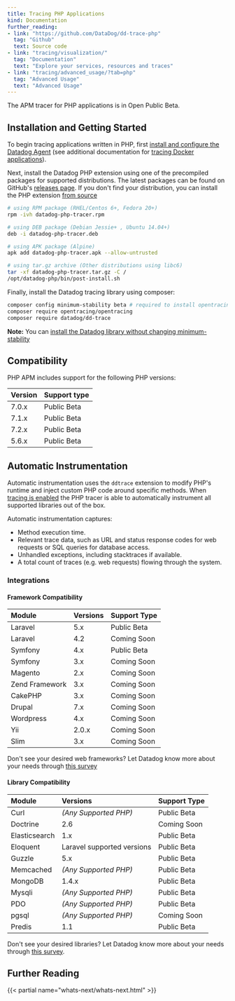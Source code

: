 ```yaml
---
title: Tracing PHP Applications
kind: Documentation
further_reading:
- link: "https://github.com/DataDog/dd-trace-php"
  tag: "Github"
  text: Source code
- link: "tracing/visualization/"
  tag: "Documentation"
  text: "Explore your services, resources and traces"
- link: "tracing/advanced_usage/?tab=php"
  tag: "Advanced Usage"
  text: "Advanced Usage"
---
```


<div class="alert alert-warning">
The APM tracer for PHP applications is in Open Public Beta.
</div>

## Installation and Getting Started

To begin tracing applications written in PHP, first [install and configure the Datadog Agent][1] (see additional documentation for [tracing Docker applications][2]).

Next, install the Datadog PHP extension using one of the precompiled packages for supported distributions. The latest packages can be found on GitHub's [releases page][3]. If you don't find your distribution, you can install the PHP extension [from source][4]

```bash
# using RPM package (RHEL/Centos 6+, Fedora 20+)
rpm -ivh datadog-php-tracer.rpm

# using DEB package (Debian Jessie+ , Ubuntu 14.04+)
deb -i datadog-php-tracer.deb

# using APK package (Alpine)
apk add datadog-php-tracer.apk --allow-untrusted

# using tar.gz archive (Other distributions using libc6)
tar -xf datadog-php-tracer.tar.gz -C /
/opt/datadog-php/bin/post-install.sh
```

Finally, install the Datadog tracing library using composer:

```bash
composer config minimum-stability beta # required to install opentracing 1.0.0-beta5
composer require opentracing/opentracing
composer require datadog/dd-trace
```

**Note:** You can [install the Datadog library without changing minimum-stability][5]

## Compatibility

PHP APM includes support for the following PHP versions:

| Version | Support type |
| -----   | ------------ |
| 7.0.x   | Public Beta  |
| 7.1.x   | Public Beta  |
| 7.2.x   | Public Beta  |
| 5.6.x   | Public Beta  |

## Automatic Instrumentation

Automatic instrumentation uses the `ddtrace` extension to modify PHP's runtime and inject custom PHP code around specific methods. When [tracing is enabled][6] the PHP tracer is able to automatically instrument all supported libraries out of the box.

Automatic instrumentation captures:

* Method execution time.
* Relevant trace data, such as URL and status response codes for web requests or SQL queries for database access.
* Unhandled exceptions, including stacktraces if available.
* A total count of traces (e.g. web requests) flowing through the system.

### Integrations

#### Framework Compatibility

| Module         | Versions    | Support Type       |
| :-----------   | :---------- | :----------------- |
| Laravel        | 5.x         | Public Beta        |
| Laravel        | 4.2         | Coming Soon        |
| Symfony        | 4.x         | Public Beta        |
| Symfony        | 3.x         | Coming Soon        |
| Magento        | 2.x         | Coming Soon        |
| Zend Framework | 3.x         | Coming Soon        |
| CakePHP        | 3.x         | Coming Soon        |
| Drupal         | 7.x         | Coming Soon        |
| Wordpress      | 4.x         | Coming Soon        |
| Yii            | 2.0.x       | Coming Soon        |
| Slim           | 3.x         | Coming Soon        |

Don't see your desired web frameworks? Let Datadog know more about your needs through [this survey][7]

#### Library Compatibility

| Module        | Versions                   | Support Type |
| :------------ | :------------------------- | :----------- |
| Curl          | *(Any Supported PHP)*      | Public Beta  |
| Doctrine      | 2.6                        | Coming Soon  |
| Elasticsearch | 1.x                        | Public Beta  |
| Eloquent      | Laravel supported versions | Public Beta  |
| Guzzle        | 5.x                        | Public Beta  |
| Memcached     | *(Any Supported PHP)*      | Public Beta  |
| MongoDB       | 1.4.x                      | Public Beta  |
| Mysqli        | *(Any Supported PHP)*      | Public Beta  |
| PDO           | *(Any Supported PHP)*      | Public Beta  |
| pgsql         | *(Any Supported PHP)*      | Coming Soon  |
| Predis        | 1.1                        | Public Beta  |

Don't see your desired libraries? Let Datadog know more about your needs through [this survey][7].

## Further Reading

{{< partial name="whats-next/whats-next.html" >}}

[1]: /tracing/setup
[2]: /tracing/setup/docker
[3]: https://github.com/DataDog/dd-trace-php/releases/latest
[4]: https://github.com/DataDog/dd-trace-php/blob/master/docs/getting_started.md#compiling-and-installing-the-extension-manually
[5]: https://github.com/DataDog/dd-trace-php/blob/master/docs/getting_started.md#alternative-install-datadogdd-trace-package-without-changing-minimum-stability
[6]: https://github.com/DataDog/dd-trace-php/blob/master/docs/getting_started.md#enabling-tracing
[7]: https://goo.gl/forms/rKjH2J6nJ585KXri2
